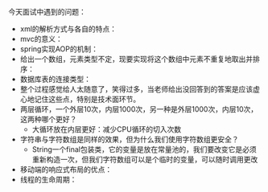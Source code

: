 


今天面试中遇到的问题：
- xml的解析方式与各自的特点：
- mvc的意义：
- spring实现AOP的机制：
- 给出一个数组，元素类型不定，现要实现将这个数组中元素不重复地取出并排序：
- 数据库表的连接类型：
- 整个过程感觉给人太随意了，笑得过多，当老师给出没回答到的答案是应该虚心地记住这些点，特别是技术面环节。
- 两层循环，一个外层10次，内层1000次，另一种是外层1000次，内层10次，这两种哪个更好？
	- 大循环放在内层更好：减少CPU循环的切入次数
- 字符串与字符数组是同样的效果，但为什么我们使用字符数组更安全？
	- String一个final包装类，它的变量是放在常量池的，我们要改变它是必须重新构造一次，但我们字符数组可以是个临时的变量，可以随时调用更改
- 移动端的响应式布局的优点：
- 线程的生命周期：
